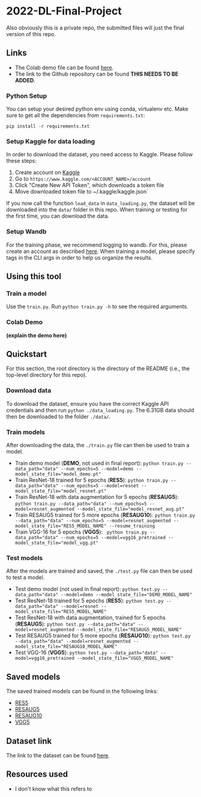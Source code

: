 # 2022-DL-Final-Project
Also obviously this is a private repo, the submitted files will just the final version of this repo.

## Links
* The Colab demo file can be found [here](https://colab.research.google.com/drive/1S5pJnkNnFQOg1wkDW5q-kJhHEHNOMR9C?usp=sharing).
* The link to the Github repository can be found **THIS NEEDS TO BE ADDED**.

### Python Setup
You can setup your desired python env using conda, virtualenv etc. Make sure to get all the dependencies from `requirements.txt`:

`pip install -r requirements.txt`

### Setup Kaggle for data loading
In order to download the dataset, you need access to Kaggle. Please follow these steps:
1. Create account on [Kaggle](https://www.kaggle.com/)
2. Go to `https://www.kaggle.com/<ACCOUNT_NAME>/account`
2. Click "Create New API Token", which downloads a token file
4. Move downloaded token file to ~/.kaggle/kaggle.json`

If you now call the function `load_data` in `data_loading.py`, the dataset will be downloaded into the `data/` folder in this repo. When training or testing for the first time, you can download the data.

### Setup Wandb
For the training phase, we recommend logging to wandb. For this, please create an account as described [here](https://docs.wandb.ai/quickstart). When training a model, please specify tags in the CLI args in order to help us organize the results.

## Using this tool
### Train a model
Use the `train.py`. Run `python train.py -h` to see the required arguments.

### Colab Demo
**(explain the demo here)**

## Quickstart
For this section, the root directory is the directory of the README (i.e., the top-level directory for this repo).

### Download data
To download the dataset, ensure you have the correct Kaggle API credentials and then run `python ./data_loading.py`. 
The 6.31GB data should then be downloaded to the folder `./data/`.

### Train models
After downloading the data, the `./train.py` file can then be used to train a model. 

* Train demo model (**DEMO**, not used in final report): `python train.py --data_path="data" --num_epochs=5 --model=demo --model_state_file="model_demo.pt"` 
* Train ResNet-18 trained for 5 epochs (**RES5**): `python train.py --data_path="data" --num_epochs=5 --model=resnet --model_state_file="model_resnet.pt"` 
* Train ResNet-18 with data augmentation for 5 epochs (**RESAUG5**): `python train.py --data_path="data" --num_epochs=5 --model=resnet_augmented --model_state_file="model_resnet_aug.pt"` 
* Train RESAUG5 trained for 5 more epochs (**RESAUG10**): `python train.py --data_path="data" --num_epochs=5 --model=resnet_augmented --model_state_file="RES5_MODEL_NAME" --resume_training` 
* Train VGG-16 for 5 epochs (**VGG5**): ` python train.py --data_path="data" --num_epochs=5 --model=vgg16_pretrained --model_state_file="model_vgg.pt"` 


### Test models
After the models are trained and saved, the `./test.py` file can then be used to test a model. 

* Test demo model (not used in final report): `python test.py --data_path="data" --model=demo --model_state_file="DEMO_MODEL_NAME"` 
* Test ResNet-18 trained for 5 epochs (**RES5**): `python test.py --data_path="data" --model=resnet --model_state_file="RES5_MODEL_NAME"` 
* Test ResNet-18 with data augmentation, trained for 5 epochs (**RESAUG5**): `python test.py --data_path="data" --model=resnet_augmented --model_state_file="RESAUG5_MODEL_NAME"` 
* Test RESAUG5 trained for 5 more epochs (**RESAUG10**): `python test.py --data_path="data" --model=resnet_augmented --model_state_file="RESAUG10_MODEL_NAME"` 
* Test VGG-16 (**VGG5**): `python test.py --data_path="data" --model=vgg16_pretrained --model_state_file="VGG5_MODEL_NAME"` 

## Saved models
The saved trained models can be found in the following links:
* [RES5](https://drive.google.com/file/d/1u0heklzsMb65usgu9DeNgk90nEphV4K4/view?usp=sharing)
* [RESAUG5](https://drive.google.com/file/d/12h7zSOUw1FqdMRfRYhn8RIKQiysbjyeo/view?usp=sharing)
* [RESAUG10](https://drive.google.com/file/d/1IsBM3rn0q23qyoHgOckXi5QoAi3w-ccn/view?usp=sharing)
* [VGG5](https://drive.google.com/file/d/1-ePhNFry-z_f5DNbxCxBN9BDMFxRb2a6/view?usp=sharing)

## Dataset link
The link to the dataset can be found [here](https://www.kaggle.com/competitions/histopathologic-cancer-detection/data).

## Resources used
* I don't know what this refers to
